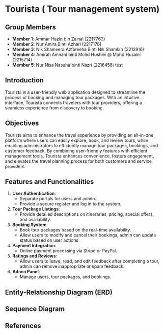 # Tourista ( Tour management system)

## Group Members
- **Member 1**: Ammar Haziq bin Zainal (2217763)
- **Member 2**: Nur Amira Binti Azhari (2217176)
- **Member 3**: Nik Shameera Azfareeha Binti Nik Shamlan (2213916)
- **Member 4**: Amirah Amnani binti Mohd Hushini @ Mohd Husaini (2215714)
- **Member 5**: Nur Nisa Nasuha binti Nazri (2216458)
test
## Introduction
Tourista is a user-friendly web application designed to streamline the process of booking and managing tour packages. With an intuitive interface, Tourista connects travelers with tour providers, offering a seamless experience from discovery to booking.

## Objectives
Tourista aims to enhance the travel experience by providing an all-in-one platform where users can easily explore, book, and review tours, while enabling administrators to efficiently manage tour packages, bookings, and customer feedback. By combining user-friendly features with efficient management tools, Tourista enhances convenience, fosters engagement, and elevates the travel planning process for both customers and service providers.

## Features and Functionalities
1. **User Authentication**: 
   - Separate portals for users and admin.
   - Provide a secure register and log in to the system.
2. **Tour Package Listings**: 
   - Provide detailed descriptions on itineraries, pricing, special offers, and availability.
3. **Booking System**: 
   - Book tour packages based on the real-time availability.
   - Allow users to modify and cancel their bookings, admin can update status based on user actions.
4. **Payment Integration**: 
   - Online payment processing via Stripe or PayPal.
5. **Ratings and Reviews**: 
   - Allow users to leave, read, and edit feedback after completing a tour, admin can remove inappropriate or spam feedback.
6. **Admin Panel**: 
   - Manage users, tour packages, and bookings.

## Entity-Relationship Diagram (ERD)



## Sequence Diagram


## References


